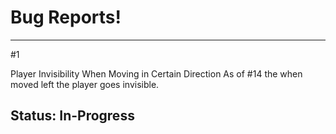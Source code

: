 # Bug Reports!

---
#1

Player Invisibility When Moving in Certain Direction
As of #14 the when moved left the player goes invisible.

Status: In-Progress
---
